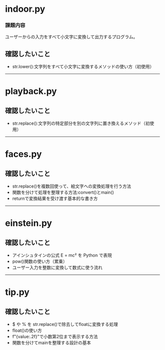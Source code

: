 # indoor.py

### 課題内容
ユーザーからの入力をすべて小文字に変換して出力するプログラム。

## 確認したいこと
- str.lower():文字列をすべて小文字に変換するメソッドの使い方（初使用）
---
# playback.py
## 確認したいこと
- str.replace():文字列の特定部分を別の文字列に置き換えるメソッド（初使用）
---
# faces.py
## 確認したいこと
- str.replace()を複数回使って、絵文字への変換処理を行う方法
- 関数を分けて処理を整理する方法:convert()とmain()
- returnで変換結果を受け渡す基本的な書き方
---
# einstein.py
## 確認したいこと
- アインシュタインの公式 E = mc² を Python で表現
- pow()関数の使い方（累乗）
- ユーザー入力を整数に変換して数式に使う流れ
---
# tip.py
## 確認したいこと
- $ や % を str.replace()で除去してfloatに変換する処理
- float()の使い方
- f"{value:.2f}"で小数第2位まで表示する方法
- 関数を分けてmainを整理する設計の基本
